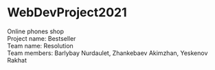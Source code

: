 # WebDevProject2021

Online phones shop </br>
Project name: Bestseller </br>
Team name: Resolution </br>
Team members: Barlybay Nurdaulet, Zhankebaev Akimzhan, Yeskenov Rakhat

